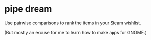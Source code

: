# pipe dream

Use pairwise comparisons to rank the items in your Steam wishlist.

(But mostly an excuse for me to learn how to make apps for GNOME.)
